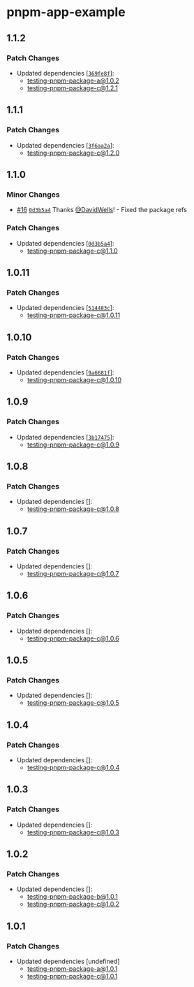 # pnpm-app-example

## 1.1.2

### Patch Changes

- Updated dependencies [[`369fe8f`](https://github.com/DavidWells/pnpm-workspaces-example/commit/369fe8fad599afee10b1e53a562933b425854f85)]:
  - testing-pnpm-package-a@1.0.2
  - testing-pnpm-package-c@1.2.1

## 1.1.1

### Patch Changes

- Updated dependencies [[`3f6aa2a`](https://github.com/DavidWells/pnpm-workspaces-example/commit/3f6aa2a018457085f5f144670177d316fcb46d8b)]:
  - testing-pnpm-package-c@1.2.0

## 1.1.0

### Minor Changes

- [#16](https://github.com/DavidWells/pnpm-workspaces-example/pull/16) [`0d3b5a4`](https://github.com/DavidWells/pnpm-workspaces-example/commit/0d3b5a428d465678bb0602c5a969ede06544d254) Thanks [@DavidWells](https://github.com/DavidWells)! - Fixed the package refs

### Patch Changes

- Updated dependencies [[`0d3b5a4`](https://github.com/DavidWells/pnpm-workspaces-example/commit/0d3b5a428d465678bb0602c5a969ede06544d254)]:
  - testing-pnpm-package-c@1.1.0

## 1.0.11

### Patch Changes

- Updated dependencies [[`514483c`](https://github.com/DavidWells/pnpm-workspaces-example/commit/514483c75f40acd8dec1bffde2e3480364a64216)]:
  - testing-pnpm-package-c@1.0.11

## 1.0.10

### Patch Changes

- Updated dependencies [[`9a6681f`](https://github.com/DavidWells/pnpm-workspaces-example/commit/9a6681f1ed3cca7882709cf964a37de4eae1131a)]:
  - testing-pnpm-package-c@1.0.10

## 1.0.9

### Patch Changes

- Updated dependencies [[`3b17475`](https://github.com/DavidWells/pnpm-workspaces-example/commit/3b17475fbdffe0a99a824e2b26cffde1eca5f363)]:
  - testing-pnpm-package-c@1.0.9

## 1.0.8

### Patch Changes

- Updated dependencies []:
  - testing-pnpm-package-c@1.0.8

## 1.0.7

### Patch Changes

- Updated dependencies []:
  - testing-pnpm-package-c@1.0.7

## 1.0.6

### Patch Changes

- Updated dependencies []:
  - testing-pnpm-package-c@1.0.6

## 1.0.5

### Patch Changes

- Updated dependencies []:
  - testing-pnpm-package-c@1.0.5

## 1.0.4

### Patch Changes

- Updated dependencies []:
  - testing-pnpm-package-c@1.0.4

## 1.0.3

### Patch Changes

- Updated dependencies []:
  - testing-pnpm-package-c@1.0.3

## 1.0.2

### Patch Changes

- Updated dependencies []:
  - testing-pnpm-package-b@1.0.1
  - testing-pnpm-package-c@1.0.2

## 1.0.1

### Patch Changes

- Updated dependencies [undefined]
  - testing-pnpm-package-a@1.0.1
  - testing-pnpm-package-c@1.0.1
